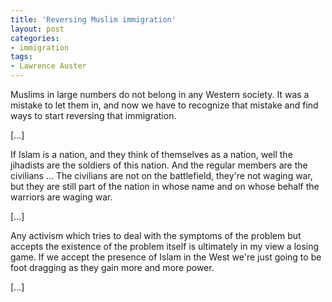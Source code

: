 ```yaml
---
title: 'Reversing Muslim immigration'
layout: post
categories:
- immigration
tags:
- Lawrence Auster
---
```


Muslims in large numbers do not belong in any Western society. It was a mistake to let them in, and now we have to recognize that mistake and find ways to start reversing that immigration.  
   
\[...\]

If Islam is a nation, and they think of themselves as a nation, well the jihadists are the soldiers of this nation. And the regular members are the civilians ... The civilians are not on the battlefield, they're not waging war, but they are still part of the nation in whose name and on whose behalf the warriors are waging war.

\[...\]

Any activism which tries to deal with the symptoms of the problem but accepts the existence of the problem itself is ultimately in my view a losing game. If we accept the presence of Islam in the West we're just going to be foot dragging as they gain more and more power.

\[...\]